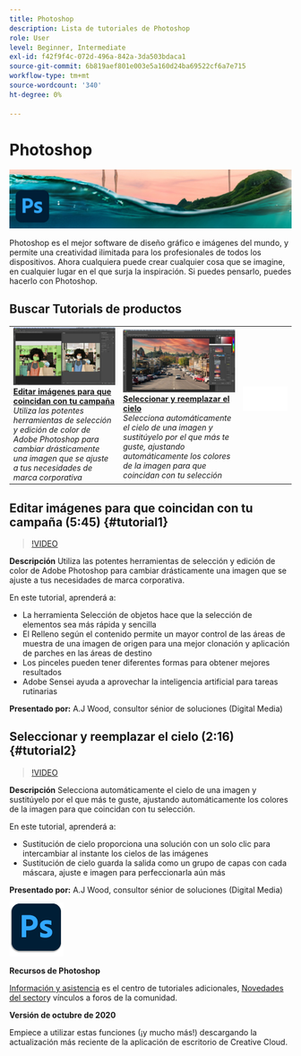 ```yaml
---
title: Photoshop
description: Lista de tutoriales de Photoshop
role: User
level: Beginner, Intermediate
exl-id: f42f9f4c-072d-496a-842a-3da503bdaca1
source-git-commit: 6b819aef801e003e5a160d24ba69522cf6a7e715
workflow-type: tm+mt
source-wordcount: '340'
ht-degree: 0%

---
```


# Photoshop

![Tutorial Hero Image](../assets/Photoshop.jpg)

Photoshop es el mejor software de diseño gráfico e imágenes del mundo, y permite una creatividad ilimitada para los profesionales de todos los dispositivos. Ahora cualquiera puede crear cualquier cosa que se imagine, en cualquier lugar en el que surja la inspiración. Si puedes pensarlo, puedes hacerlo con Photoshop.

## Buscar Tutorials de productos

<table style="table-layout:fixed">
<tr>
 <td>
   <a href="photoshop.md#tutorial1">
      <img alt="Editar imágenes para que coincidan con tu campaña" src="../assets/PS_ObjectSelect_ContentAware_wood.jpg" />
   </a>
    <div>
   <a href="photoshop.md#tutorial1"><strong>Editar imágenes para que coincidan con tu campaña</strong></a>
    </div>
    <em>Utiliza las potentes herramientas de selección y edición de color de Adobe Photoshop para cambiar drásticamente una imagen que se ajuste a tus necesidades de marca corporativa</em>
    <br>
  </td>
  <td>
    <a href="photoshop.md#tutorial2">
        <img alt="Seleccionar y reemplazar el cielo" src="../assets/PS_Sky_Replace_wood.jpg" />
    </a>
    <div>
    <a href="photoshop.md#tutorial2"><strong>Seleccionar y reemplazar el cielo</strong></a>
    </div>
    <em>Selecciona automáticamente el cielo de una imagen y sustitúyelo por el que más te guste, ajustando automáticamente los colores de la imagen para que coincidan con tu selección</em>
    <br>
  </td>
  <td>
    <img alt="Separador" src="../assets/Whitespacer.png" />
    <div>
    <br>
  </td>
</tr>
</table>

## Editar imágenes para que coincidan con tu campaña (5:45) {#tutorial1}

>[!VIDEO](https://video.tv.adobe.com/v/326950?hidetitle=true)

**Descripción**
Utiliza las potentes herramientas de selección y edición de color de Adobe Photoshop para cambiar drásticamente una imagen que se ajuste a tus necesidades de marca corporativa.

En este tutorial, aprenderá a:
* La herramienta Selección de objetos hace que la selección de elementos sea más rápida y sencilla
* El Relleno según el contenido permite un mayor control de las áreas de muestra de una imagen de origen para una mejor clonación y aplicación de parches en las áreas de destino
* Los pinceles pueden tener diferentes formas para obtener mejores resultados
* Adobe Sensei ayuda a aprovechar la inteligencia artificial para tareas rutinarias

**Presentado por:**
A.J Wood, consultor sénior de soluciones (Digital Media)

## Seleccionar y reemplazar el cielo (2:16) {#tutorial2}

>[!VIDEO](https://video.tv.adobe.com/v/326953?hidetitle=true)

**Descripción**
Selecciona automáticamente el cielo de una imagen y sustitúyelo por el que más te guste, ajustando automáticamente los colores de la imagen para que coincidan con tu selección.

En este tutorial, aprenderá a:
* Sustitución de cielo proporciona una solución con un solo clic para intercambiar al instante los cielos de las imágenes
* Sustitución de cielo guarda la salida como un grupo de capas con cada máscara, ajuste e imagen para perfeccionarla aún más


**Presentado por:**
A.J Wood, consultor sénior de soluciones (Digital Media)

![Logotipo de Photoshop](../assets/ps_appicon_96.png)

**Recursos de Photoshop**

[Información y asistencia](https://helpx.adobe.com/support/photoshop.html) es el centro de tutoriales adicionales, [Novedades del sector](https://helpx.adobe.com/photoshop/using/whats-new.html)y vínculos a foros de la comunidad.

**Versión de octubre de 2020**

Empiece a utilizar estas funciones (¡y mucho más!) descargando la actualización más reciente de la aplicación de escritorio de Creative Cloud.
